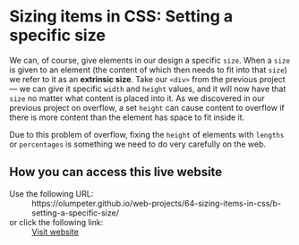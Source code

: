 # Sizing items in CSS: Setting a specific size

We can, of course, give elements in our design a specific <code>size</code>. When a <code>size</code> is given to an element (the content of which then needs to fit into that <code>size</code>) we refer to it as an **extrinsic size**. Take our <code>&lt;div&gt;</code> from the previous project — we can give it specific <code>width</code> and <code>height</code> values, and it will now have that <code>size</code> no matter what content is placed into it. As we discovered in our previous project on overflow, a set <code>height</code> can cause content to overflow if there is more content than the element has space to fit inside it.
    
Due to this problem of overflow, fixing the <code>height</code> of elements with <code>lengths</code> or <code>percentages</code> is something we need to do very carefully on the web.

## How you can access this live website

<dl>
  Use the following URL:
  <dd>
    https://olumpeter.github.io/web-projects/64-sizing-items-in-css/b-setting-a-specific-size/
  </dd>
  or click the following link:
  <dd>
    <a href="https://olumpeter.github.io/web-projects/64-sizing-items-in-css/b-setting-a-specific-size/">Visit website</a>
  </dd>
</dl>
